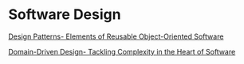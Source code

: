 # Software Design

[Design Patterns- Elements of Reusable Object-Oriented Software]( https://www.amazon.com/Design-Patterns-Elements-Reusable-Object-Oriented-ebook/dp/B000SEIBB8 )

[Domain-Driven Design- Tackling Complexity in the Heart of Software]( https://www.amazon.com/Domain-Driven-Design-Tackling-Complexity-Software-ebook/dp/B00794TAUG )
